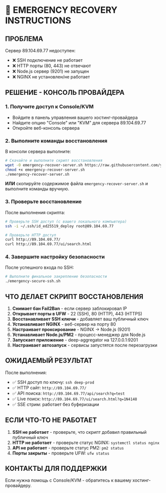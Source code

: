 # 🚨 EMERGENCY RECOVERY INSTRUCTIONS

## ПРОБЛЕМА
Сервер 89.104.69.77 недоступен:
- ❌ SSH подключение не работает
- ❌ HTTP порты (80, 443) не отвечают
- ❌ Node.js сервер (9201) не запущен
- ❌ NGINX не установлен/не работает

## РЕШЕНИЕ - КОНСОЛЬ ПРОВАЙДЕРА

### 1. Получите доступ к Console/KVM
- Войдите в панель управления вашего хостинг-провайдера
- Найдите опцию "Console" или "KVM" для сервера 89.104.69.77
- Откройте веб-консоль сервера

### 2. Выполните команды восстановления
В консоли сервера выполните:

```bash
# Скачайте и выполните скрипт восстановления
wget -O emergency-recover-server.sh https://raw.githubusercontent.com/your-repo/emergency-recover-server.sh
chmod +x emergency-recover-server.sh
./emergency-recover-server.sh
```

**ИЛИ** скопируйте содержимое файла `emergency-recover-server.sh` и выполните команды вручную.

### 3. Проверьте восстановление
После выполнения скрипта:

```bash
# Проверьте SSH доступ (с вашего локального компьютера)
ssh -i ~/.ssh/id_ed25519_deploy root@89.104.69.77

# Проверьте HTTP доступ
curl http://89.104.69.77/
curl http://89.104.69.77/ui/search.html
```

### 4. Завершите настройку безопасности
После успешного входа по SSH:

```bash
# Выполните финальное закрепление безопасности
./emergency-secure-ssh.sh
```

## ЧТО ДЕЛАЕТ СКРИПТ ВОССТАНОВЛЕНИЯ

1. **Снимает бан Fail2Ban** - если сервер заблокировал IP
2. **Открывает порты в UFW** - 22 (SSH), 80 (HTTP), 443 (HTTPS)
3. **Восстанавливает SSH ключи** - добавляет ваш публичный ключ
4. **Устанавливает NGINX** - веб-сервер на порту 80
5. **Настраивает проксирование** - NGINX → Node.js (9201)
6. **Устанавливает Node.js/PM2** - процесс-менеджер для Node.js
7. **Запускает приложение** - deep-aggregator на 127.0.0.1:9201
8. **Настраивает автозапуск** - сервисы запустятся после перезагрузки

## ОЖИДАЕМЫЙ РЕЗУЛЬТАТ

После выполнения:
- ✅ SSH доступ по ключу: `ssh deep-prod`
- ✅ HTTP сайт: `http://89.104.69.77/`
- ✅ API поиска: `http://89.104.69.77/api/search?q=test`
- ✅ Live поиск: `http://89.104.69.77/ui/search.html?q=1N4148`
- ✅ SSE стрим: работает без буферизации

## ЕСЛИ ЧТО-ТО НЕ РАБОТАЕТ

1. **SSH не работает** - проверьте, что скрипт добавил правильный публичный ключ
2. **HTTP не работает** - проверьте статус NGINX: `systemctl status nginx`
3. **API не работает** - проверьте статус PM2: `pm2 status`
4. **Порты закрыты** - проверьте UFW: `ufw status`

## КОНТАКТЫ ДЛЯ ПОДДЕРЖКИ

Если нужна помощь с Console/KVM - обратитесь к вашему хостинг-провайдеру.
